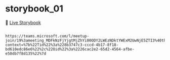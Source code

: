 # storybook_01

🚀 [Live Storybook](https://6346c29f12cb3212588eb719-kysdmcdpcq.chromatic.com/?path=/story/card01--regular)

```

https://teams.microsoft.com/l/meetup-join/19%3ameeting_MDFkNzFjYjgtMjZhYi00ODY2LWEzNDktYWExM2UwNjE5ZTI3%40thread.v2/0?context=%7b%22Tid%22%3a%228b3747c3-cccd-4b17-8f18-bd610edc86e6%22%2c%22Oid%22%3a%2226cac2e2-65d2-4564-afbe-e50db7f8d135%22%7d
```
